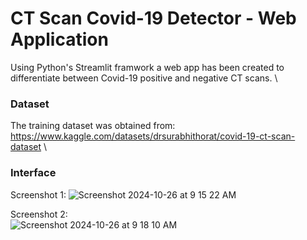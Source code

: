 # CT Scan Covid-19 Detector - Web Application
Using Python's Streamlit framwork a web app has been created to differentiate between Covid-19 positive and negative CT scans. \
### Dataset
The training dataset was obtained from: https://www.kaggle.com/datasets/drsurabhithorat/covid-19-ct-scan-dataset \
### Interface
Screenshot 1:
![Screenshot 2024-10-26 at 9 15 22 AM](https://github.com/user-attachments/assets/4b283b50-0fed-47cd-b533-a1765d168efd)

Screenshot 2: \
![Screenshot 2024-10-26 at 9 18 10 AM](https://github.com/user-attachments/assets/625d2a6c-6682-49f7-b48c-59294648332e)
